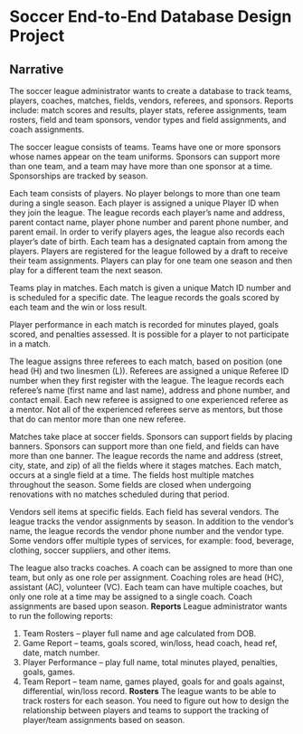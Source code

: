 # Soccer End-to-End Database Design Project
## Narrative
The soccer league administrator wants to create a database to track teams, players, coaches, matches, fields, vendors, referees, and sponsors. 
Reports include: match scores and results, player stats, referee assignments, team rosters, field and team sponsors, vendor types and field assignments, and coach assignments. 

The soccer league consists of teams. Teams have one or more sponsors whose names appear on the team uniforms. Sponsors can support more than one team, and a team may have more than one sponsor at a time. Sponsorships are tracked by season. 

Each team consists of players. No player belongs to more than one team during a single season. Each player is assigned a unique Player ID when they join the league.  The league records each player’s name and address, parent contact name, player phone number and parent phone number, and parent email. In order to verify players ages, the league also records each player’s date of birth. Each team has a designated captain from among the players. Players are registered for the league followed by a draft to receive their team assignments. Players can play for one team one season and then play for a different team the next season. 

Teams play in matches. Each match is given a unique Match ID number and is scheduled for a specific date. The league records the goals scored by each team and the win or loss result.  

Player performance in each match is recorded for minutes played, goals scored, and penalties assessed.  It is possible for a player to not participate in a match.

The league assigns three referees to each match, based on position (one head (H) and two linesmen (L)).  Referees are assigned a unique Referee ID number when they first register with the league.  The league records each referee’s name (first name and last name), address and phone number, and contact email.  Each new referee is assigned to one experienced referee as a mentor.  Not all of the experienced referees serve as mentors, but those that do can mentor more than one new referee.

Matches take place at soccer fields. Sponsors can support fields by placing banners. Sponsors can support more than one field, and fields can have more than one banner. The league records the name and address (street, city, state, and zip) of all the fields where it stages matches. Each match, occurs at a single field at a time. The fields host multiple matches throughout the season. Some fields are closed when undergoing renovations with no matches scheduled during that period.

Vendors sell items at specific fields. Each field has several vendors. The league tracks the vendor assignments by season. In addition to the vendor’s name, the league records the vendor phone number and the vendor type. Some vendors offer multiple types of services, for example: food, beverage, clothing, soccer suppliers, and other items.

The league also tracks coaches. A coach can be assigned to more than one team, but only as one role per assignment. Coaching roles are head (HC), assistant (AC), volunteer (VC). Each team can have multiple coaches, but only one role at a time may be assigned to a single coach. Coach assignments are based upon season. 
**Reports**
League administrator wants to run the following reports:
1.	Team Rosters – player full name and age calculated from DOB.
2.	Game Report – teams, goals scored, win/loss, head coach, head ref, date, match number.
3.	Player Performance – play full name, total minutes played, penalties, goals, games.
4.	Team Report – team name, games played, goals for and goals against, differential, win/loss record. 
**Rosters**
The league wants to be able to track rosters for each season. You need to figure out how to design the relationship between players and teams to support the tracking of player/team assignments based on season. 

